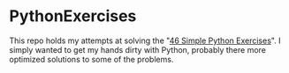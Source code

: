 PythonExercises
===============
This repo holds my attempts at solving the "[46 Simple Python Exercises](http://www.ling.gu.se/~lager/python_exercises.html)".
I simply wanted to get my hands dirty with Python, probably there more optimized solutions to some of the problems.
